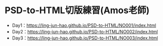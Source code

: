 # PSD-to-HTML切版練習(Amos老師)
- Day1：https://ling-jun-hao.github.io/PSD-to-HTML/NO001/index.html
- Day2：https://ling-jun-hao.github.io/PSD-to-HTML/NO002/index.html
- Day3：https://ling-jun-hao.github.io/PSD-to-HTML/NO003/index.html
